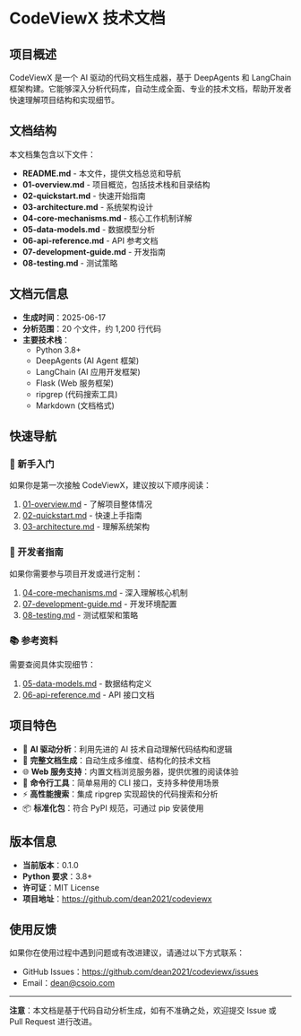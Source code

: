 # CodeViewX 技术文档

## 项目概述

CodeViewX 是一个 AI 驱动的代码文档生成器，基于 DeepAgents 和 LangChain 框架构建。它能够深入分析代码库，自动生成全面、专业的技术文档，帮助开发者快速理解项目结构和实现细节。

## 文档结构

本文档集包含以下文件：

- **README.md** - 本文件，提供文档总览和导航
- **01-overview.md** - 项目概览，包括技术栈和目录结构
- **02-quickstart.md** - 快速开始指南
- **03-architecture.md** - 系统架构设计
- **04-core-mechanisms.md** - 核心工作机制详解
- **05-data-models.md** - 数据模型分析
- **06-api-reference.md** - API 参考文档
- **07-development-guide.md** - 开发指南
- **08-testing.md** - 测试策略

## 文档元信息

- **生成时间**：2025-06-17
- **分析范围**：20 个文件，约 1,200 行代码
- **主要技术栈**：
  - Python 3.8+
  - DeepAgents (AI Agent 框架)
  - LangChain (AI 应用开发框架)
  - Flask (Web 服务框架)
  - ripgrep (代码搜索工具)
  - Markdown (文档格式)

## 快速导航

### 🚀 新手入门
如果你是第一次接触 CodeViewX，建议按以下顺序阅读：

1. [01-overview.md](01-overview.md) - 了解项目整体情况
2. [02-quickstart.md](02-quickstart.md) - 快速上手指南
3. [03-architecture.md](03-architecture.md) - 理解系统架构

### 🔧 开发者指南
如果你需要参与项目开发或进行定制：

1. [04-core-mechanisms.md](04-core-mechanisms.md) - 深入理解核心机制
2. [07-development-guide.md](07-development-guide.md) - 开发环境配置
3. [08-testing.md](08-testing.md) - 测试框架和策略

### 📚 参考资料
需要查阅具体实现细节：

1. [05-data-models.md](05-data-models.md) - 数据结构定义
2. [06-api-reference.md](06-api-reference.md) - API 接口文档

## 项目特色

- 🤖 **AI 驱动分析**：利用先进的 AI 技术自动理解代码结构和逻辑
- 📝 **完整文档生成**：自动生成多维度、结构化的技术文档
- 🌐 **Web 服务支持**：内置文档浏览服务器，提供优雅的阅读体验
- 🔧 **命令行工具**：简单易用的 CLI 接口，支持多种使用场景
- ⚡ **高性能搜索**：集成 ripgrep 实现超快的代码搜索和分析
- 📦 **标准化包**：符合 PyPI 规范，可通过 pip 安装使用

## 版本信息

- **当前版本**：0.1.0
- **Python 要求**：3.8+
- **许可证**：MIT License
- **项目地址**：https://github.com/dean2021/codeviewx

## 使用反馈

如果你在使用过程中遇到问题或有改进建议，请通过以下方式联系：

- GitHub Issues：https://github.com/dean2021/codeviewx/issues
- Email：dean@csoio.com

---

**注意**：本文档是基于代码自动分析生成，如有不准确之处，欢迎提交 Issue 或 Pull Request 进行改进。